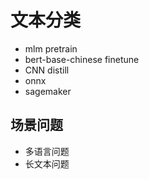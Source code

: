 # 文本分类

- mlm pretrain
- bert-base-chinese finetune
- CNN distill
- onnx
- sagemaker


## 场景问题

- 多语言问题
- 长文本问题
